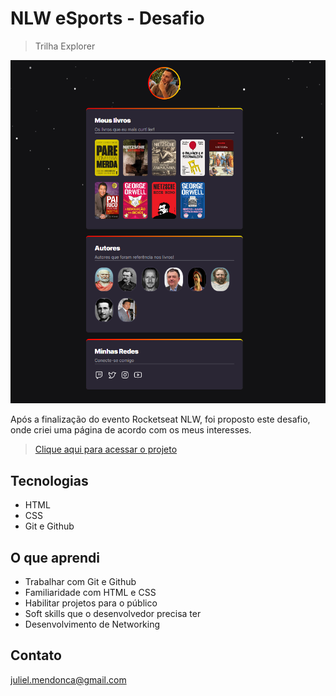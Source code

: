 # NLW eSports - Desafio

>Trilha Explorer

![preview](./.github/preview.png)

Após a finalização do evento Rocketseat NLW, foi proposto este desafio, onde criei uma página de acordo com os meus interesses.

>[Clique aqui para acessar o projeto](https://julielzissimo.github.io/NLW-eSports/)

## Tecnologias

- HTML
- CSS
- Git e Github

## O que aprendi
* Trabalhar com Git e Github
* Familiaridade com HTML e CSS
* Habilitar projetos para o público
* Soft skills que o desenvolvedor precisa ter
* Desenvolvimento de Networking

 ## Contato 

 juliel.mendonca@gmail.com